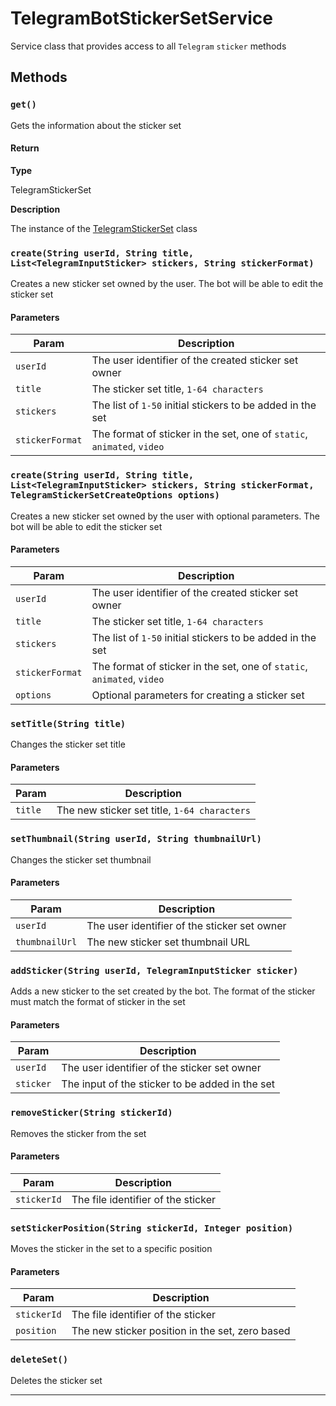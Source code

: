 # TelegramBotStickerSetService

Service class that provides access to all `Telegram` `sticker` methods

## Methods

### `get()`

Gets the information about the sticker set

#### Return

**Type**

TelegramStickerSet

**Description**

The instance of the [TelegramStickerSet](/types/Classes/TelegramStickerSet.md) class

### `create(String userId, String title, List<TelegramInputSticker> stickers, String stickerFormat)`

Creates a new sticker set owned by the user. The bot will be able to edit the sticker set

#### Parameters

| Param           | Description                                                            |
| --------------- | ---------------------------------------------------------------------- |
| `userId`        | The user identifier of the created sticker set owner                   |
| `title`         | The sticker set title, `1-64 characters`                               |
| `stickers`      | The list of `1-50` initial stickers to be added in the set             |
| `stickerFormat` | The format of sticker in the set, one of `static`, `animated`, `video` |

### `create(String userId, String title, List<TelegramInputSticker> stickers, String stickerFormat, TelegramStickerSetCreateOptions options)`

Creates a new sticker set owned by the user with optional parameters. The bot will be able to edit the sticker set

#### Parameters

| Param           | Description                                                            |
| --------------- | ---------------------------------------------------------------------- |
| `userId`        | The user identifier of the created sticker set owner                   |
| `title`         | The sticker set title, `1-64 characters`                               |
| `stickers`      | The list of `1-50` initial stickers to be added in the set             |
| `stickerFormat` | The format of sticker in the set, one of `static`, `animated`, `video` |
| `options`       | Optional parameters for creating a sticker set                         |

### `setTitle(String title)`

Changes the sticker set title

#### Parameters

| Param   | Description                                  |
| ------- | -------------------------------------------- |
| `title` | The new sticker set title, `1-64 characters` |

### `setThumbnail(String userId, String thumbnailUrl)`

Changes the sticker set thumbnail

#### Parameters

| Param          | Description                                  |
| -------------- | -------------------------------------------- |
| `userId`       | The user identifier of the sticker set owner |
| `thumbnailUrl` | The new sticker set thumbnail URL            |

### `addSticker(String userId, TelegramInputSticker sticker)`

Adds a new sticker to the set created by the bot. The format of the sticker must match the format of sticker in the set

#### Parameters

| Param     | Description                                     |
| --------- | ----------------------------------------------- |
| `userId`  | The user identifier of the sticker set owner    |
| `sticker` | The input of the sticker to be added in the set |

### `removeSticker(String stickerId)`

Removes the sticker from the set

#### Parameters

| Param       | Description                        |
| ----------- | ---------------------------------- |
| `stickerId` | The file identifier of the sticker |

### `setStickerPosition(String stickerId, Integer position)`

Moves the sticker in the set to a specific position

#### Parameters

| Param       | Description                                     |
| ----------- | ----------------------------------------------- |
| `stickerId` | The file identifier of the sticker              |
| `position`  | The new sticker position in the set, zero based |

### `deleteSet()`

Deletes the sticker set

---
